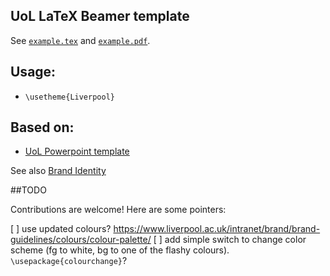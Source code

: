 UoL LaTeX Beamer template
------------------------------------

See [`example.tex`](https://gitlab.csc.liv.ac.uk/staff/templates/latex-beamer-theme-uol/-/blob/master/example.tex) and [`example.pdf`](https://gitlab.csc.liv.ac.uk/staff/templates/latex-beamer-theme-uol/-/blob/master/example.pdf).

## Usage:
* `\usetheme{Liverpool}`

## Based on:

- [UoL Powerpoint template](https://www.liverpool.ac.uk/intranet/brand/powerpoint-template/)

See also [Brand Identity](https://www.liverpool.ac.uk/intranet/brand-identity/)

##TODO

Contributions are welcome! Here are some pointers:

[ ] use updated colours? <https://www.liverpool.ac.uk/intranet/brand/brand-guidelines/colours/colour-palette/>
[ ] add simple switch to change color scheme (fg to white, bg to one of the flashy colours). `\usepackage{colourchange}`?
